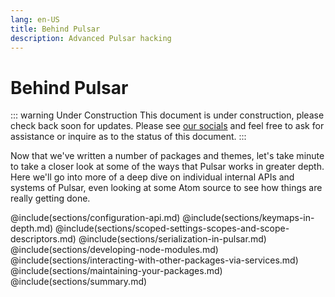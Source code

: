 ```yaml
---
lang: en-US
title: Behind Pulsar
description: Advanced Pulsar hacking
---
```


# Behind Pulsar

::: warning Under Construction
This document is under construction, please check back soon for updates. Please
see [our socials](/docs/launch-manual/sections/faq/#having-trouble) and feel free to ask for assistance or
inquire as to the status of this document.
:::

Now that we've written a number of packages and themes, let's take minute to
take a closer look at some of the ways that Pulsar works in greater depth. Here
we'll go into more of a deep dive on individual internal APIs and systems of
Pulsar, even looking at some Atom source to see how things are really getting
done.

@include(sections/configuration-api.md)
@include(sections/keymaps-in-depth.md)
@include(sections/scoped-settings-scopes-and-scope-descriptors.md)
@include(sections/serialization-in-pulsar.md)
@include(sections/developing-node-modules.md)
@include(sections/interacting-with-other-packages-via-services.md)
@include(sections/maintaining-your-packages.md)
@include(sections/summary.md)
